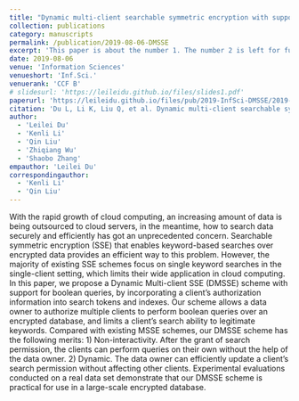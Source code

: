 ```yaml
---
title: "Dynamic multi-client searchable symmetric encryption with support for boolean queries"
collection: publications
category: manuscripts
permalink: /publication/2019-08-06-DMSSE
excerpt: 'This paper is about the number 1. The number 2 is left for future work.'
date: 2019-08-06
venue: 'Information Sciences'
venueshort: 'Inf.Sci.'
venuerank: 'CCF B'
# slidesurl: 'https://leileidu.github.io/files/slides1.pdf'
paperurl: 'https://leileidu.github.io/files/pub/2019-InfSci-DMSSE/2019-InfSci-DMSSE.pdf'
citation: 'Du L, Li K, Liu Q, et al. Dynamic multi-client searchable symmetric encryption with support for boolean queries[J]. Information Sciences, 2020, 506: 234-257.'
author:
  - 'Leilei Du'
  - 'Kenli Li'
  - 'Qin Liu'
  - 'Zhiqiang Wu'
  - 'Shaobo Zhang'
empauthor: 'Leilei Du'
correspondingauthor:
  - 'Kenli Li'
  - 'Qin Liu'
---
```


With the rapid growth of cloud computing, an increasing amount of data is being outsourced to cloud servers, in the meantime, how to search data securely and efficiently has got an unprecedented concern. Searchable symmetric encryption (SSE) that enables keyword-based searches over encrypted data provides an efficient way to this problem. However, the majority of existing SSE schemes focus on single keyword searches in the single-client setting, which limits their wide application in cloud computing. In this paper, we propose a Dynamic Multi-client SSE (DMSSE) scheme with support for boolean queries, by incorporating a client’s authorization information into search tokens and indexes. Our scheme allows a data owner to authorize multiple clients to perform boolean queries over an encrypted database, and limits a client’s search ability to legitimate keywords. Compared with existing MSSE schemes, our DMSSE scheme has the following merits: 1) Non-interactivity. After the grant of search permission, the clients can perform queries on their own without the help of the data owner. 2) Dynamic. The data owner can efficiently update a client’s search permission without affecting other clients. Experimental evaluations conducted on a real data set demonstrate that our DMSSE scheme is practical for use in a large-scale encrypted database.


